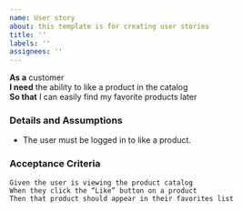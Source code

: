 ```yaml
---
name: User story
about: this template is for creating user stories
title: ''
labels: ''
assignees: ''
---
```


**As a** customer  
**I need** the ability to like a product in the catalog  
**So that** I can easily find my favorite products later  

### Details and Assumptions
* The user must be logged in to like a product.

### Acceptance Criteria  

```gherkin
Given the user is viewing the product catalog
When they click the “Like” button on a product
Then that product should appear in their favorites list
